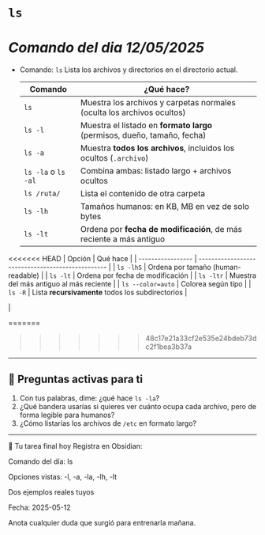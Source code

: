 # `ls`

# _Comando del dia 12/05/2025_

- Comando: `ls`
  Lista los archivos y directorios en el directorio actual.

  | Comando             | ¿Qué hace?                                                               |
  | ------------------- | ------------------------------------------------------------------------ |
  | `ls`                | Muestra los archivos y carpetas normales (oculta los archivos ocultos)   |
  | `ls -l`             | Muestra el listado en **formato largo** (permisos, dueño, tamaño, fecha) |
  | `ls -a`             | Muestra **todos los archivos**, incluidos los ocultos (`.archivo`)       |
  | `ls -la` o `ls -al` | Combina ambas: listado largo + archivos ocultos                          |
  | `ls /ruta/`         | Lista el contenido de otra carpeta                                       |
  | `ls -lh`            | Tamaños humanos: en KB, MB en vez de solo bytes                          |
  | `ls -lt`            | Ordena por **fecha de modificación**, de más reciente a más antiguo      |

<<<<<<< HEAD
| Opción            | Qué hace                                          |
| ----------------- | ------------------------------------------------- |
| `ls -lhS`         | Ordena por tamaño (human-readable)                |
| `ls -lt`          | Ordena por fecha de modificación                  |
| `ls -ltr`         | Muestra del más antiguo al más reciente           |
| `ls --color=auto` | Colorea según tipo                                |
| `ls -R`           | Lista **recursivamente** todos los subdirectorios |

|

=======
>>>>>>> 48c17e21a33cf2e535e24bdeb73dc2f1bea3b37a
---

## 🧠 **Preguntas activas para ti**

1. Con tus palabras, dime: ¿qué hace `ls -la`?
2. ¿Qué bandera usarías si quieres ver cuánto ocupa cada archivo, pero de forma legible para humanos?
3. ¿Cómo listarías los archivos de `/etc` en formato largo?

---

📜 Tu tarea final hoy
Registra en Obsidian:

Comando del día: ls

Opciones vistas: -l, -a, -la, -lh, -lt

Dos ejemplos reales tuyos

Fecha: 2025-05-12

Anota cualquier duda que surgió para entrenarla mañana.
